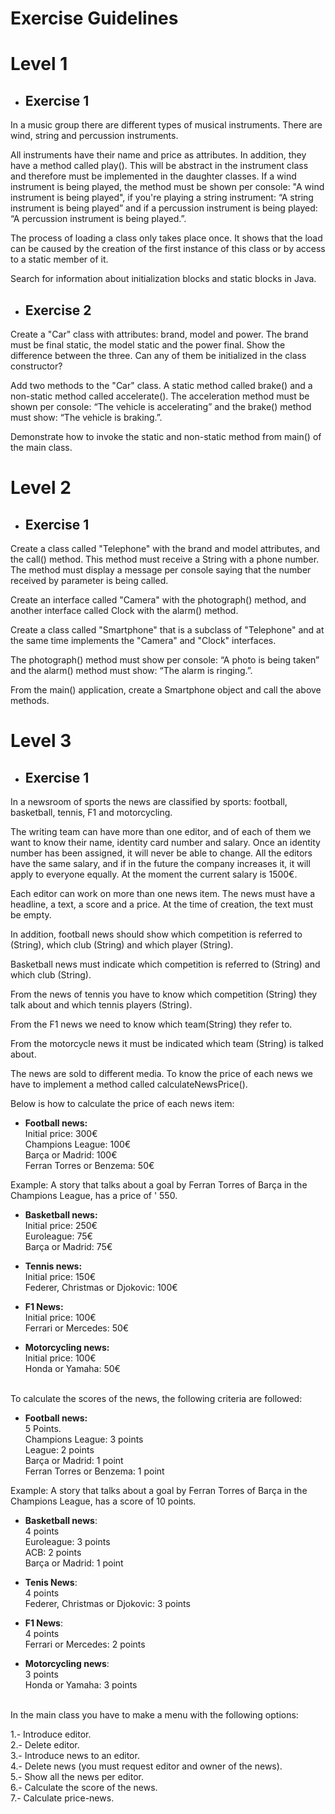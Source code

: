 # Exercise Guidelines

# Level 1

- ## Exercise 1
In a music group there are different types of musical instruments. There are wind, string and percussion instruments.

All instruments have their name and price as attributes. In addition, they have a method called play(). This will be abstract in the instrument class and therefore must be implemented in the daughter classes. If a wind instrument is being played, the method must be shown per console: "A wind instrument is being played", if you're playing a string instrument: “A string instrument is being played” and if a percussion instrument is being played: “A percussion instrument is being played.”.


The process of loading a class only takes place once. It shows that the load can be caused by the creation of the first instance of this class or by access to a static member of it.

Search for information about initialization blocks and static blocks in Java.

- ## Exercise 2
Create a "Car" class with attributes: brand, model and power. The brand must be final static, the model static and the power final. Show the difference between the three. Can any of them be initialized in the class constructor?

Add two methods to the "Car" class. A static method called brake() and a non-static method called accelerate(). The acceleration method must be shown per console: “The vehicle is accelerating” and the brake() method must show: “The vehicle is braking.”.

Demonstrate how to invoke the static and non-static method from main() of the main class.

# Level 2

- ## Exercise 1
Create a class called "Telephone" with the brand and model attributes, and the call() method. This method must receive a String with a phone number. The method must display a message per console saying that the number received by parameter is being called.

Create an interface called "Camera" with the photograph() method, and another interface called Clock with the alarm() method.

Create a class called "Smartphone" that is a subclass of "Telephone" and at the same time implements the "Camera" and "Clock" interfaces.

The photograph() method must show per console: “A photo is being taken” and the alarm() method must show: “The alarm is ringing.”.

From the main() application, create a Smartphone object and call the above methods.

# Level 3
- ## Exercise 1
In a newsroom of sports the news are classified by sports: football, basketball, tennis, F1 and motorcycling.

The writing team can have more than one editor, and of each of them we want to know their name, identity card number and salary. Once an identity number has been assigned, it will never be able to change. All the editors have the same salary, and if in the future the company increases it, it will apply to everyone equally. At the moment the current salary is 1500€.

Each editor can work on more than one news item. The news must have a headline, a text, a score and a price. At the time of creation, the text must be empty.

In addition, football news should show which competition is referred to (String), which club (String) and which player (String).

Basketball news must indicate which competition is referred to (String) and which club (String).

From the news of tennis you have to know which competition (String) they talk about and which tennis players (String).

From the F1 news we need to know which team(String) they refer to.

From the motorcycle news it must be indicated which team (String) is talked about.

The news are sold to different media. To know the price of each news we have to implement a method called calculateNewsPrice().

Below is how to calculate the price of each news item:

- **Football news:**\
Initial price: 300€\
Champions League: 100€\
Barça or Madrid: 100€\
Ferran Torres or Benzema: 50€

Example: A story that talks about a goal by Ferran Torres of Barça in the Champions League, has a price of ' 550.

- **Basketball news:**\
Initial price: 250€\
Euroleague: 75€\
Barça or Madrid: 75€

- **Tennis news:**\
Initial price: 150€\
Federer, Christmas or Djokovic: 100€

- **F1 News:**\
Initial price: 100€\
Ferrari or Mercedes: 50€

- **Motorcycling news:**\
Initial price: 100€\
Honda or Yamaha: 50€

\
To calculate the scores of the news, the following criteria are followed:

- **Football news:**\
5 Points.\
Champions League: 3 points\
League: 2 points\
Barça or Madrid: 1 point\
Ferran Torres or Benzema: 1 point

Example: A story that talks about a goal by Ferran Torres of Barça in the Champions League, has a score of 10 points.

- **Basketball news**:\
4 points\
Euroleague: 3 points\
ACB: 2 points\
Barça or Madrid: 1 point

- **Tenis News**:\
4 points\
Federer, Christmas or Djokovic: 3 points

- **F1 News**:\
4 points\
Ferrari or Mercedes: 2 points

- **Motorcycling news**:\
3 points\
Honda or Yamaha: 3 points

\
In the main class you have to make a menu with the following options:

1.- Introduce editor.\
2.- Delete editor.\
3.- Introduce news to an editor.\
4.- Delete news (you must request editor and owner of the news).\
5.- Show all the news per editor.\
6.- Calculate the score of the news.\
7.- Calculate price-news.

